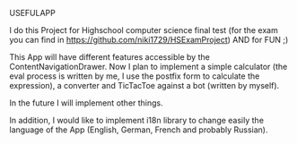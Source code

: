 USEFULAPP

I do this Project for Highschool computer science final test (for the exam you can find in https://github.com/niki1729/HSExamProject) AND for FUN ;)

This App will have different features accessible by the ContentNavigationDrawer. Now I plan to implement a simple calculator (the eval process is written by me, I use the postfix form to calculate the expression), a converter and TicTacToe against a bot (written by myself).

In the future I will implement other things.

In addition, I would like to implement i18n library to change easily the language of the App (English, German, French and probably Russian).